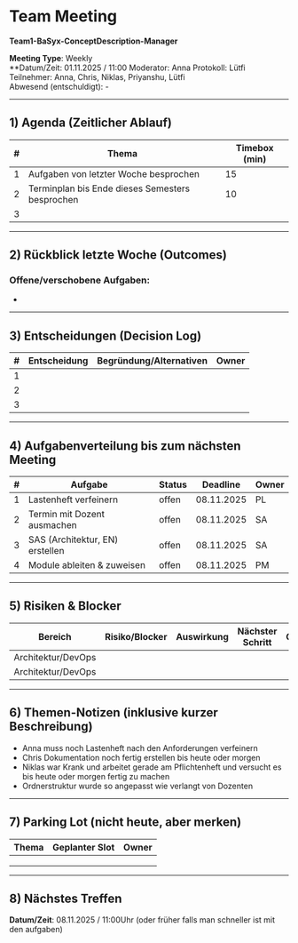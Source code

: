 # Team Meeting  
**Team1-BaSyx-ConceptDescription-Manager**

**Meeting Type**: Weekly  
**Datum/Zeit: 01.11.2025 / 11:00 
Moderator:  Anna
Protokoll: Lütfi  
Teilnehmer: Anna, Chris, Niklas, Priyanshu, Lütfi  
Abwesend (entschuldigt): -

---

## 1) Agenda (Zeitlicher Ablauf)
| #   | Thema                                           | Timebox (min) |
| --- | ----------------------------------------------- | ------------- |
| 1   | Aufgaben von letzter Woche besprochen           | 15            |
| 2   | Terminplan bis Ende dieses Semesters besprochen | 10            |
| 3   |                                                 |               |

---

## 2) Rückblick letzte Woche (Outcomes)
### Offene/verschobene Aufgaben:  
- 
---

## 3) Entscheidungen (Decision Log)
| #   | Entscheidung | Begründung/Alternativen | Owner |
| --- | ------------ | ----------------------- | ----- |
| 1   |              |                         |       |
| 2   |              |                         |       |
| 3   |              |                         |       |

---

## 4) Aufgabenverteilung bis zum nächsten Meeting
| #   | Aufgabe                         | Status | Deadline   | Owner |
| --- | ------------------------------- | ------ | ---------- | ----- |
| 1   | Lastenheft verfeinern           | offen  | 08.11.2025 | PL    |
| 2   | Termin mit Dozent ausmachen     | offen  | 08.11.2025 | SA    |
| 3   | SAS (Architektur, EN) erstellen | offen  | 08.11.2025 | SA    |
| 4   | Module ableiten & zuweisen      | offen  | 08.11.2025 | PM    |

---

## 5) Risiken & Blocker
| Bereich            | Risiko/Blocker | Auswirkung | Nächster Schritt | Owner |
| ------------------ | -------------- | ---------- | ---------------- | ----- |
| Architektur/DevOps |                |            |                  |       |
| Architektur/DevOps |                |            |                  |       |

---

## 6) Themen-Notizen (inklusive kurzer Beschreibung)
- Anna muss noch Lastenheft nach den Anforderungen verfeinern
- Chris Dokumentation noch fertig erstellen bis heute oder morgen 
- Niklas war Krank und arbeitet gerade am Pflichtenheft und versucht es bis heute oder morgen fertig zu machen
- Ordnerstruktur wurde so angepasst wie verlangt von Dozenten
---

## 7) Parking Lot (nicht heute, aber merken)
| Thema | Geplanter Slot | Owner |
| ----- | -------------- | ----- |
|       |                |       |
|       |                |       |
|       |                |       |

---

## 8) Nächstes Treffen
**Datum/Zeit**:  08.11.2025 / 11:00Uhr   (oder früher falls man schneller ist mit den aufgaben)
